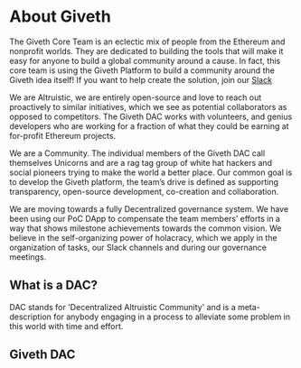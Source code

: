 # About Giveth

The Giveth Core Team is an eclectic mix of people from the Ethereum and nonprofit worlds. They are dedicated to building the tools that will make it easy for anyone to build a global community around a cause. In fact, this core team is using the Giveth Platform to build a community around the Giveth idea itself! If you want to help create the solution, join our [Slack](http://slack.giveth.io/)

We are Altruistic, we are entirely open-source and love to reach out proactively to similar initiatives, which we see as potential collaborators as opposed to competitors. The Giveth DAC works with volunteers, and genius developers who are working for a fraction of what they could be earning at for-profit Ethereum projects.

We are a Community. The individual members of the Giveth DAC call themselves Unicorns and are a rag tag group of white hat hackers and social pioneers trying to make the world a better place. Our common goal is to develop the Giveth platform, the team’s drive is defined as supporting transparency, open-source development, co-creation and collaboration.

We are moving towards a fully Decentralized governance system. We have been using our PoC DApp to compensate the team members’ efforts in a way that shows milestone achievements towards the common vision. We believe in the self-organizing power of holacracy, which we apply in the organization of tasks, our Slack channels and during our governance meetings.

## What is a DAC?

DAC stands for 'Decentralized Altruistic Community' and is a meta-description for anybody engaging in a process to alleviate some problem in this world with time and effort.

## Giveth DAC
